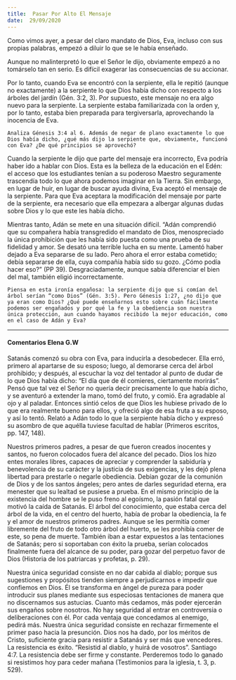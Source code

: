 ```yaml
---
title:  Pasar Por Alto El Mensaje
date:  29/09/2020
---
```


Como vimos ayer, a pesar del claro mandato de Dios, Eva, incluso con sus propias palabras, empezó a diluir lo que se le había enseñado.

Aunque no malinterpretó lo que el Señor le dijo, obviamente empezó a no tomárselo tan en serio. Es difícil exagerar las consecuencias de su accionar.

Por lo tanto, cuando Eva se encontró con la serpiente, ella le repitió (aunque no exactamente) a la serpiente lo que Dios había dicho con respecto a los árboles del jardín (Gén. 3:2, 3). Por supuesto, este mensaje no era algo nuevo para la serpiente. La serpiente estaba familiarizada con la orden y, por lo tanto, estaba bien preparada para tergiversarla, aprovechando la inocencia de Eva.

`Analiza Génesis 3:4 al 6. Además de negar de plano exactamente lo que Dios había dicho, ¿qué más dijo la serpiente que, obviamente, funcionó con Eva? ¿De qué principios se aprovechó?`

Cuando la serpiente le dijo que parte del mensaje era incorrecto, Eva podría haber ido a hablar con Dios. Esta es la belleza de la educación en el Edén: el acceso que los estudiantes tenían a su poderoso Maestro seguramente trascendía todo lo que ahora podemos imaginar en la Tierra. Sin embargo, en lugar de huir, en lugar de buscar ayuda divina, Eva aceptó el mensaje de la serpiente. Para que Eva aceptara la modificación del mensaje por parte de la serpiente, era necesario que ella empezara a albergar algunas dudas sobre Dios y lo que este les había dicho.

Mientras tanto, Adán se mete en una situación difícil. “Adán comprendió que su compañera había transgredido el mandato de Dios, menospreciado la única prohibición que les había sido puesta como una prueba de su fidelidad y amor. Se desató una terrible lucha en su mente. Lamentó haber dejado a Eva separarse de su lado. Pero ahora el error estaba cometido; debía separarse de ella, cuya compañía había sido su gozo. ¿Cómo podía hacer eso?” (PP 39). Desgraciadamente, aunque sabía diferenciar el bien del mal, también eligió incorrectamente.

`Piensa en esta ironía engañosa: la serpiente dijo que si comían del árbol serían “como Dios” (Gén. 3:5). Pero Génesis 1:27, ¿no dijo que ya eran como Dios? ¿Qué puede enseñarnos esto sobre cuán fácilmente podemos ser engañados y por qué la fe y la obediencia son nuestra única protección, aun cuando hayamos recibido la mejor educación, como en el caso de Adán y Eva?`

---

#### Comentarios Elena G.W

Satanás comenzó su obra con Eva, para inducirla a desobedecer. Ella erró, primero al apartarse de su esposo; luego, al demorarse cerca del árbol prohibido; y después, al escuchar la voz del tentador al punto de dudar de lo que Dios había dicho: “El día que de él comieres, ciertamente morirás”. Pensó que tal vez el Señor no quería decir precisamente lo que había dicho, y se aventuró a extender la mano, tomó del fruto, y comió. Era agradable al ojo y al paladar. Entonces sintió celos de que Dios les hubiese privado de lo que era realmente bueno para ellos, y ofreció algo de esa fruta a su esposo, y así lo tentó. Relató a Adán todo lo que la serpiente había dicho y expresó su asombro de que aquélla tuviese facultad de hablar (Primeros escritos, pp. 147, 148).

Nuestros primeros padres, a pesar de que fueron creados inocentes y santos, no fueron colocados fuera del alcance del pecado. Dios los hizo entes morales libres, capaces de apreciar y comprender la sabiduría y benevolencia de su carácter y la justicia de sus exigencias, y les dejó plena libertad para prestarle o negarle obediencia. Debían gozar de la comunión de Dios y de los santos ángeles; pero antes de darles seguridad eterna, era menester que su lealtad se pusiese a prueba. En el mismo principio de la existencia del hombre se le puso freno al egoísmo, la pasión fatal que motivó la caída de Satanás. El árbol del conocimiento, que estaba cerca del árbol de la vida, en el centro del huerto, había de probar la obediencia, la fe y el amor de nuestros primeros padres. Aunque se les permitía comer libremente del fruto de todo otro árbol del huerto, se les prohibía comer de este, so pena de muerte. También iban a estar expuestos a las tentaciones de Satanás; pero si soportaban con éxito la prueba, serían colocados finalmente fuera del alcance de su poder, para gozar del perpetuo favor de Dios (Historia de los patriarcas y profetas, p. 29).

Nuestra única seguridad consiste en no dar cabida al diablo; porque sus sugestiones y propósitos tienden siempre a perjudicarnos e impedir que confiemos en Dios. Él se transforma en ángel de pureza para poder introducir sus planes mediante sus especiosas tentaciones de manera que no discernamos sus astucias. Cuanto más cedamos, más poder ejercerán sus engaños sobre nosotros. No hay seguridad al entrar en controversia o deliberaciones con él. Por cada ventaja que concedamos al enemigo, pedirá más. Nuestra única seguridad consiste en rechazar firmemente el primer paso hacia la presunción. Dios nos ha dado, por los méritos de Cristo, suficiente gracia para resistir a Satanás y ser más que vencedores. La resistencia es éxito. “Resistid al diablo, y huirá de vosotros”. Santiago 4:7. La resistencia debe ser firme y constante. Perderemos todo lo ganado si resistimos hoy para ceder mañana (Testimonios para la iglesia, t. 3, p. 529).
